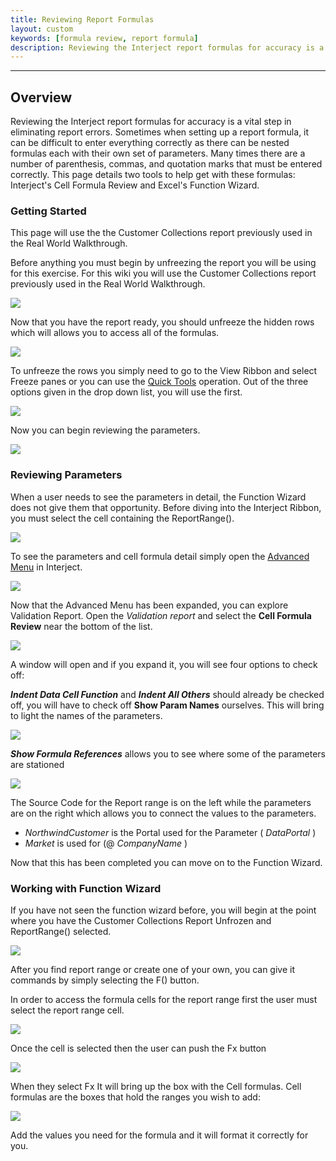 ```yaml
---
title: Reviewing Report Formulas
layout: custom
keywords: [formula review, report formula]
description: Reviewing the Interject report formulas for accuracy is a vital step in eliminating report errors. This page details two tools to help get with these formulas: Interject's Cell Formula Review and Excel's Function Wizard.
---
```

* * *

## Overview

Reviewing the Interject report formulas for accuracy is a vital step in eliminating report errors. Sometimes when setting up a report formula, it can be difficult to enter everything correctly as there can be nested formulas each with their own set of parameters. Many times there are a number of parenthesis, commas, and quotation marks that must be entered correctly. This page details two tools to help get with these formulas: Interject's Cell Formula Review and Excel's Function Wizard.

### Getting Started

This page will use the the Customer Collections report previously used in the Real World Walkthrough.

Before anything you must begin by unfreezing the report you will be using for this exercise. For this wiki you will use the Customer Collections report previously used in the Real World Walkthrough.

![](/images/FormulasReviews/01.png)
<br>

Now that you have the report ready, you should unfreeze the hidden rows which will allows you to access all of the formulas.

![](/images/FormulasReviews/02.png)
<br>

To unfreeze the rows you simply need to go to the View Ribbon and select Freeze panes or you can use the [Quick Tools](/wGetStarted/INTERJECT-Ribbon-Menu-Items.html#quick-tools) operation. Out of the three options given in the drop down list, you will use the first.

![](/images/FormulasReviews/03.png)
<br>

Now you can begin reviewing the parameters.

![](/images/FormulasReviews/04.png)
<br>

### Reviewing Parameters

When a user needs to see the parameters in detail, the Function Wizard does not give them that opportunity. Before diving into the Interject Ribbon, you must select the cell containing the ReportRange().

![](/images/FormulasReviews/05.png)
<br>

To see the parameters and cell formula detail simply open the [Advanced Menu](/wGetStarted/INTERJECT-Ribbon-Menu-Items.html#advanced-menu) in Interject.

![](/images/FormulasReviews/06.png)
<br>

Now that the Advanced Menu has been expanded, you can explore Validation Report. Open the _Validation report_ and select the <b>Cell Formula Review</b> near the bottom of the list.

![](/images/FormulasReviews/07.png)
<br>

A window will open and if you expand it, you will see four options to check off:

<b>_Indent Data Cell Function_</b> and <b>_Indent All Others_</b> should already be checked off, you will have to check off <b>Show Param Names</b> ourselves. This will bring to light the names of the parameters.

![](/images/FormulasReviews/08.png)
<br>

**_Show Formula References_** allows you to see where some of the parameters are stationed

![](/images/FormulasReviews/09.png)
<br>

The Source Code for the Report range is on the left while the parameters are on the right which allows you to connect the values to the parameters.

* _NorthwindCustomer_ is the Portal used for the Parameter ( _DataPortal_ )
* _Market_ is used for (@ _CompanyName_ )

Now that this has been completed you can move on to the Function Wizard.

### Working with Function Wizard

If you have not seen the function wizard before, you will begin at the point where you have the Customer Collections Report Unfrozen and ReportRange() selected.

![](/images/FormulasReviews/10.png)
<br>

After you find report range or create one of your own, you can give it commands by simply selecting the F() button.

In order to access the formula cells for the report range first the user must select the report range cell.

![](/images/FormulasReviews/11.png)
<br>

Once the cell is selected then the user can push the Fx button

![](/images/FormulasReviews/12.png)
<br>

When they select Fx It will bring up the box with the Cell formulas. Cell formulas are the boxes that hold the ranges you wish to add:

![](/images/FormulasReviews/13.png)
<br>

Add the values you need for the formula and it will format it correctly for you.

